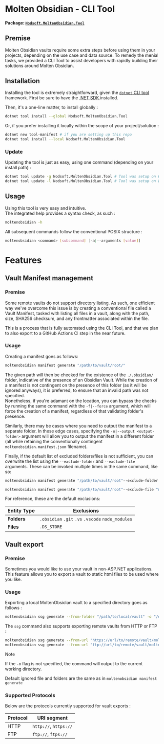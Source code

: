 # Molten Obsidian - CLI Tool
#### Package: [`Nodsoft.MoltenObsidian.Tool`](https://www.nuget.org/packages/Nodsoft.MoltenObsidian.Tool)

## Premise
Molten Obsidian vaults require some extra steps before using them in your projects, depending on the use case and data source. To remedy the menial tasks, we provided a CLI Tool to assist developers with rapidly building their solutions around Molten Obsidian.

## Installation
Installing the tool is extremely straightforward, given the [`dotnet` CLI tool](https://learn.microsoft.com/en-us/dotnet/core/tools/) framework. First be sure to have the [.NET SDK ](https://dotnet.microsoft.com/en-us/download/dotnet) installed.

Then, it's a one-line matter, to install globally :
```sh  
dotnet tool install --global Nodsoft.MoltenObsidian.Tool
```  

Or, if you prefer installing it locally within the scope of your project/solution :
```sh  
dotnet new tool-manifest # if you are setting up this repo
dotnet tool install --local Nodsoft.MoltenObsidian.Tool
```  

### Update
Updating the tool is just as easy, using one command (depending on your install path) :
```sh  
dotnet tool update -g Nodsoft.MoltenObsidian.Tool # Tool was setup on Global
dotnet tool update -l Nodsoft.MoltenObsidian.Tool # Tool was setup on Local
```


## Usage
Using this tool is very easy and intuitive.  
The integrated help provides a syntax check, as such :

```sh  
moltenobsidian -h
```  

All subsequent commands follow the conventional POSIX structure :
```sh  
moltenobsidian <command> [subcommand] [-a|--arguments [value]]  
```


# Features


## Vault Manifest management

### Premise
Some remote vaults do not support directory listing. As such, one efficient way we've overcome this issue is by creating a conventional file called a Vault Manifest, tasked with listing all files in a vault, along with the path, size, SHA256 checksum, and any frontmatter associated within the file.

This is a process that is fully automated using the CLI Tool, and that we plan to also export to a GitHub Actions CI step in the near future.

### Usage
Creating a manifest goes as follows:
```sh  
moltenobsidian manifest generate "/path/to/vault/root/"
```  

The given path will then be checked for the existence of the `./.obsidian/` folder, indicative of the presence of an Obsidian Vault. While the creation of a manifest is not contingent on the presence of this folder (as it will be ignored anyways), it is preferred, to ensure that an invalid path was not specified.  
Nonetheless, if you're adamant on the location, you can bypass the checks by running the same command with the `-f|--force` argument, which will force the creation of a manifest, regardless of that validating folder's presence.

Similarly, there may be cases where you need to output the manifest to a separate folder. In these edge cases, specifying the `-o|--output <output-folder>` argument will allow you to output the manifest in a different folder (all while retaining the conventionally contingent `moltenobsidian.manifest.json` filename).

Finally, if the default list of excluded folders/files is not sufficient, you can overwrite the list using the `--exclude-folder` and `--exclude-file` arguments. These can be invoked multiple times in the same command, like so:
```sh  
moltenobsidian manifest generate "/path/to/vault/root"--exclude-folder ".obsidian" --exclude-folder ".git" --exclude-folder ".github"
```  
```sh  
moltenobsidian manifest generate "/path/to/vault/root"--exclude-file "my/secret/document.md" --exclude-file "secrets.json"
```  

For reference, these are the default exclusions:

| **Entity Type** | **Exclusions** |  
| --- | --- |  
| **Folders** | `.obsidian` `.git` `.vs` `.vscode` `node_modules` |  
| **Files** | `.DS_STORE` |  


## Vault export

### Premise
Sometimes you would like to use your vault in non-ASP.NET applications.  
This feature allows you to export a vault to static html files to be used where you like.

### Usage
Exporting a local MoltenObsidian vault to a specified directory goes as follows :
```sh  
moltenobsidian ssg generate --from-folder "/path/to/local/vault" -o "/destination/directory"
```  

The `ssg` command also supports exporting remote vaults from HTTP or FTP :
```sh  
moltenobsidian ssg generate --from-url "https://url/to/remote/vault/moltenobsidian.manifest.json" -o "/destination/directory"
moltenobsidian ssg generate --from-url "ftp://url/to/remote/vault/moltenobsidian.manifest.json" -o "/destination/directory"
```

> [!NOTE]
> If the `-o` flag is not specified, the command will output to the current working directory.

Default ignored file and folders are the same as in `moltenobsidian manifest generate`

### Supported Protocols
Below are the protocols currently supported for vault exports :

| Protocol | URI segment           |
| -------- | --------------------- |
| HTTP     | `http://`, `https://` |
| FTP      | `ftp://`, `ftps://`   | 
